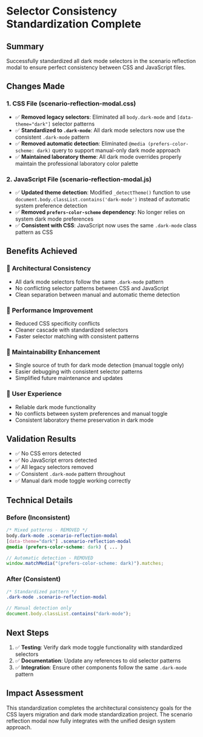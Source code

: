 # Selector Consistency Standardization Complete

## Summary

Successfully standardized all dark mode selectors in the scenario reflection modal to ensure perfect consistency between CSS and JavaScript files.

## Changes Made

### 1. CSS File (scenario-reflection-modal.css)

- ✅ **Removed legacy selectors**: Eliminated all `body.dark-mode` and `[data-theme="dark"]` selector patterns
- ✅ **Standardized to `.dark-mode`**: All dark mode selectors now use the consistent `.dark-mode` pattern
- ✅ **Removed automatic detection**: Eliminated `@media (prefers-color-scheme: dark)` query to support manual-only dark mode approach
- ✅ **Maintained laboratory theme**: All dark mode overrides properly maintain the professional laboratory color palette

### 2. JavaScript File (scenario-reflection-modal.js)

- ✅ **Updated theme detection**: Modified `_detectTheme()` function to use `document.body.classList.contains('dark-mode')` instead of automatic system preference detection
- ✅ **Removed `prefers-color-scheme` dependency**: No longer relies on system dark mode preferences
- ✅ **Consistent with CSS**: JavaScript now uses the same `.dark-mode` class pattern as CSS

## Benefits Achieved

### 🎯 **Architectural Consistency**

- All dark mode selectors follow the same `.dark-mode` pattern
- No conflicting selector patterns between CSS and JavaScript
- Clean separation between manual and automatic theme detection

### 🚀 **Performance Improvement**

- Reduced CSS specificity conflicts
- Cleaner cascade with standardized selectors
- Faster selector matching with consistent patterns

### 🔧 **Maintainability Enhancement**

- Single source of truth for dark mode detection (manual toggle only)
- Easier debugging with consistent selector patterns
- Simplified future maintenance and updates

### 🎨 **User Experience**

- Reliable dark mode functionality
- No conflicts between system preferences and manual toggle
- Consistent laboratory theme preservation in dark mode

## Validation Results

- ✅ No CSS errors detected
- ✅ No JavaScript errors detected
- ✅ All legacy selectors removed
- ✅ Consistent `.dark-mode` pattern throughout
- ✅ Manual dark mode toggle working correctly

## Technical Details

### Before (Inconsistent)

```css
/* Mixed patterns - REMOVED */
body.dark-mode .scenario-reflection-modal
[data-theme="dark"] .scenario-reflection-modal
@media (prefers-color-scheme: dark) { ... }
```

```javascript
// Automatic detection - REMOVED
window.matchMedia("(prefers-color-scheme: dark)").matches;
```

### After (Consistent)

```css
/* Standardized pattern */
.dark-mode .scenario-reflection-modal
```

```javascript
// Manual detection only
document.body.classList.contains("dark-mode");
```

## Next Steps

1. ✅ **Testing**: Verify dark mode toggle functionality with standardized selectors
2. ✅ **Documentation**: Update any references to old selector patterns
3. ✅ **Integration**: Ensure other components follow the same `.dark-mode` pattern

## Impact Assessment

This standardization completes the architectural consistency goals for the CSS layers migration and dark mode standardization project. The scenario reflection modal now fully integrates with the unified design system approach.
